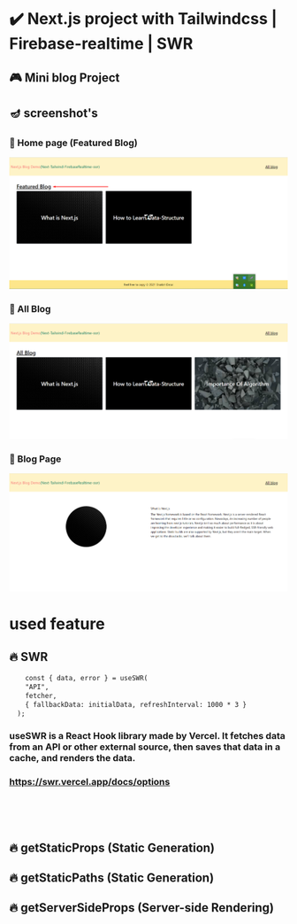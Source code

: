 # ✔️ Next.js project with Tailwindcss | Firebase-realtime | SWR

## 🎮 Mini blog Project

## 🪔 screenshot's

### 🌟 Home page (Featured Blog)

![Home Screen](./screen-shot/home_screen.png)

### 🌟 All Blog

![All Blog](./screen-shot/all_blog.png)

### 🌟 Blog Page

![blog](./screen-shot/blog.png)

# used feature

## 🔥 SWR

```
    const { data, error } = useSWR(
    "API",
    fetcher,
    { fallbackData: initialData, refreshInterval: 1000 * 3 }
  );
```

### useSWR is a React Hook library made by Vercel. It fetches data from an API or other external source, then saves that data in a cache, and renders the data.

### https://swr.vercel.app/docs/options

<br/>
<br/>
<br/>

## 🔥 getStaticProps (Static Generation)

## 🔥 getStaticPaths (Static Generation)

## 🔥 getServerSideProps (Server-side Rendering)

